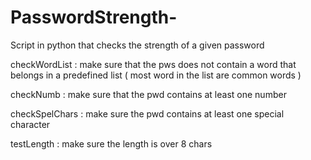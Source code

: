 # PasswordStrength-
Script in python that checks the strength of a given password

checkWordList : make sure that the pws does not contain a word that belongs in a predefined list ( most word in the list are common words )

checkNumb : make sure that the pwd contains at least one number

checkSpelChars : make sure the pwd contains at least one special character

testLength : make sure the length is over 8 chars
